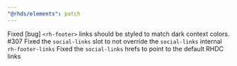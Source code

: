 ```yaml
---
"@rhds/elements": patch
---
```


Fixed [bug] `<rh-footer>` links should be styled to match dark context colors. #307
Fixed the `social-links` slot to not override the `social-links` internal `rh-footer-links`
Fixed the `social-links` hrefs to point to the default RHDC links
